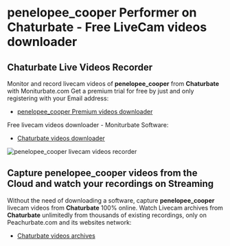 # penelopee_cooper Performer on Chaturbate - Free LiveCam videos downloader

## Chaturbate Live Videos Recorder

Monitor and record livecam videos of **penelopee_cooper** from **Chaturbate** with Moniturbate.com
Get a premium trial for free by just and only registering with your Email address:
* [penelopee_cooper Premium videos downloader](https://moniturbate.com/request-demo-licence-key.html)

Free livecam videos downloader - Moniturbate Software:
* [Chaturbate videos downloader](https://moniturbate.com/moniturbate-download-software.html)

![penelopee_cooper livecam videos recorder](https://peachurnet.com/templates/moniturbate-software.png)


## Capture penelopee_cooper videos from the Cloud and watch your recordings on Streaming

Without the need of downloading a software, capture **penelopee_cooper** livecam videos from **Chaturbate** 100% online.
Watch Livecam archives from **Chaturbate** unlimitedly from thousands of existing recordings, only on Peachurbate.com and its websites network:
* [Chaturbate videos archives](https://peachurnet.com/)